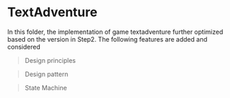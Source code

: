 # TextAdventure
In this folder, the implementation of game textadventure further optimized based on the version in Step2. The following features are added and considered 


> Design principles

> Design pattern

> State Machine 
